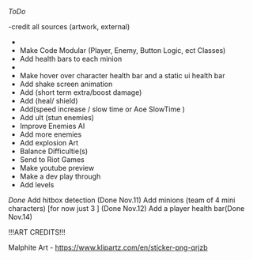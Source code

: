 *ToDo*

-credit all sources (artwork, external)

- 
- Make Code Modular (Player, Enemy, Button Logic, ect Classes)
- Add health bars to each minion
-
- Make hover over character health bar and a static ui health bar
- Add shake screen animation
- Add (short term extra/boost damage)
- Add (heal/ shield)
- Add(speed increase / slow time or Aoe SlowTime )
- Add ult (stun enemies)
- Improve Enemies AI
- Add more enemies
- Add explosion Art
- Balance Difficultie(s)
- Send to Riot Games
- Make youtube preview
- Make a dev play through
- Add levels

*Done*
Add hitbox detection (Done Nov.11)
Add minions (team of 4 mini characters) [for now just 3 ] (Done Nov.12)
Add a player health bar(Done Nov.14)

!!!ART CREDITS!!!

Malphite Art - https://www.klipartz.com/en/sticker-png-qrjzb